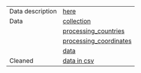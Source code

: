 |                  |                                                                                               |
| ---------------- | --------------------------------------------------------------------------------------------- |
| Data description | [here]([current/src/layoff_dataset_overview.md](/../../src/layoff_dataset_overview.md))                                                |
| Data             | [collection]([text](../../../src/parcer.py))                                                     |
|                  | [processing_countries]([text](../../../data_analysis/map.ipynb))                                 |
|                  | [processing_coordinates]([text](../../../data_analysis/coordinates.py))                          |
|                  | [data]([text](../../../src/emploees.py))                                                         |
| Cleaned          | [data in csv]([text](../../../src/cleaned_tech_layoffs_data.csv))                                |
